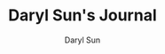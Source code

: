 ---
title: Daryl Sun's Journal
url: https://blog.darylsun.page
author: Daryl Sun
button: darylsun.webp
---